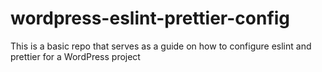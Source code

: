 # wordpress-eslint-prettier-config
This is a basic repo that serves as a guide on how to configure eslint and prettier for a WordPress project
